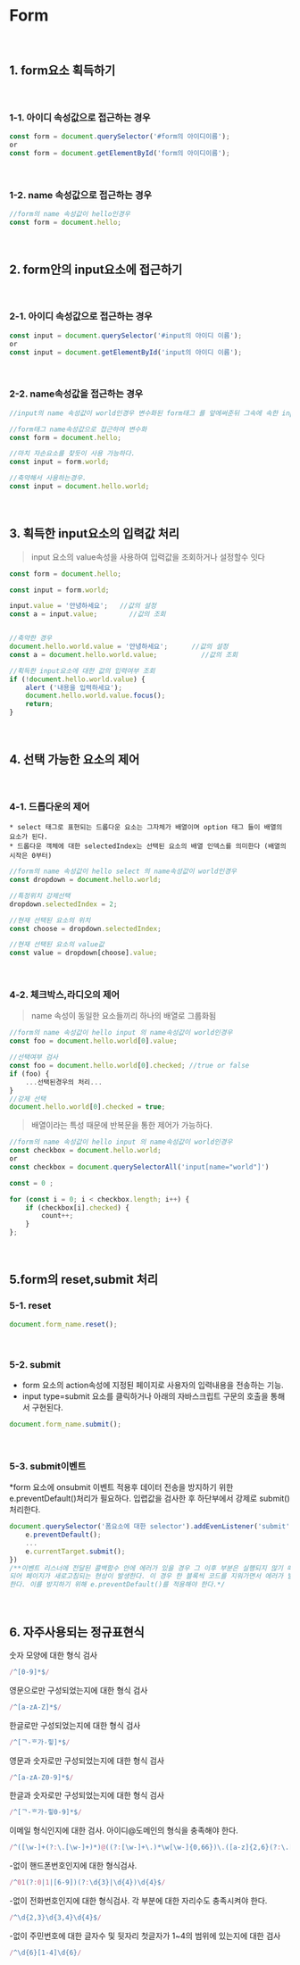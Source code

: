 # Form

<br>

## 1. form요소 획득하기

<br>

### 1-1. 아이디 속성값으로 접근하는 경우

```js
const form = document.querySelector('#form의 아이디이름');
or
const form = document.getElementById('form의 아이디이름');
```

<br>

### 1-2. name 속성값으로 접근하는 경우

```js
//form의 name 속성값이 hello인경우
const form = document.hello;
```

<br>

## 2. form안의 input요소에 접근하기

<br>

### 2-1. 아이디 속성값으로 접근하는 경우

```js
const input = document.querySelector('#input의 아이디 이름');
or
const input = document.getElementById('input의 아이디 이름');
```

<br>

### 2-2. name속성값을 접근하는 경우

```js
//input의 name 속성값이 world인경우 변수화된 form태그 를 앞에써준뒤 그속에 속한 input태그를 찾아준다

//form태그 name속성값으로 접근하여 변수화
const form = document.hello;

//마치 자손요소를 찾듯이 사용 가능하다.
const input = form.world;

//축약해서 사용하는경우.
const input = document.hello.world;
```

<br>

## 3. 획득한 input요소의 입력값 처리

>input 요소의 value속성을 사용하여 입력값을 조회하거나 설정할수 잇다

```js
const form = document.hello;

const input = form.world;

input.value = '안녕하세요';   //값의 설정
const a = input.value;        //값의 조회


//축약한 경우
document.hello.world.value = '안녕하세요';      //값의 설정
const a = document.hello.world.value;           //값의 조회

//획득한 input요소에 대한 값의 입력여부 조회
if (!document.hello.world.value) {
    alert ('내용을 입력하세요');
    document.hello.world.value.focus();
    return;
}
```

<br>

## 4. 선택 가능한 요소의 제어

<br>

### 4-1. 드롭다운의 제어
    * select 태그로 표현되는 드롭다운 요소는 그자체가 배열이며 option 태그 들이 배열의 요소가 된다.
    * 드롭다운 객체에 대한 selectedIndex는 선택된 요소의 배열 인덱스를 의미한다 (배열의 시작은 0부터)

```js
//form의 name 속성값이 hello select 의 name속성값이 world인경우
const dropdown = document.hello.world;

//특정위치 강제선택
dropdown.selectedIndex = 2;

//현재 선택된 요소의 위치
const choose = dropdown.selectedIndex;

//현재 선택된 요소의 value값
const value = dropdown[choose].value;
```

<br>

### 4-2. 체크박스,라디오의 제어

> name 속성이 동일한 요소들끼리 하나의 배열로 그룹화됨

```js
//form의 name 속성값이 hello input 의 name속성값이 world인경우
const foo = document.hello.world[0].value;

//선택여부 검사
const foo = document.hello.world[0].checked; //true or false
if (foo) {
    ...선택된경우의 처리...
}
//강제 선택
document.hello.world[0].checked = true;
```
>배열이라는 특성 때문에 반복문을 통한 제어가 가능하다.

```js
//form의 name 속성값이 hello input 의 name속성값이 world인경우
const checkbox = document.hello.world;
or
const checkbox = document.querySelectorAll('input[name="world"]')

const = 0 ;

for (const i = 0; i < checkbox.length; i++) {
    if (checkbox[i].checked) {
        count++;
    }
};
```

<br>

## 5.form의 reset,submit 처리

### 5-1. reset

```js
document.form_name.reset();
```

<br>

### 5-2. submit


* form 요소의 action속성에 지정된 페이지로 사용자의 입력내용을 전송하는 기능.
* input type=submit 요소를 클릭하거나 아래의 자바스크립트 구문의 호출을 통해서 구현된다.
```js
document.form_name.submit();
```

<br>

### 5-3. submit이벤트

*form 요소에 onsubmit 이벤트 적용후 데이터 전송을 방지하기 위한 e.preventDefault()처리가 필요하다. 입렵값을 검사한 후 하단부에서 강제로 submit()처리한다.

```js
document.querySelector('폼요소에 대한 selector').addEvenListener('submit',e=> {
    e.preventDefault();
    ...
    e.currentTarget.submit();
})
/**이벤트 리스너에 전달된 콜백함수 안에 에러가 있을 경우 그 이후 부분은 실행되지 않기 때문에 submit이 동작하게
되어 페이지가 새로고침되는 현상이 발생한다. 이 경우 한 블록씩 코드를 지워가면서 에러가 발생하는 위치를 찾아야
한다. 이를 방지하기 위해 e.preventDefault()를 적용해야 한다.*/

```

<br>

## 6. 자주사용되는 정규표현식

숫자 모양에 대한 형식 검사
```js
/^[0-9]*$/ 
```
영문으로만 구성되었는지에 대한 형식 검사

```js
/^[a-zA-Z]*$/ 
```
한글로만 구성되었는지에 대한 형식 검사

```js
/^[ᄀ-ᄒ가-힣]*$/ 
```
영문과 숫자로만 구성되었는지에 대한 형식 검사

```js
/^[a-zA-Z0-9]*$/ 
```
한글과 숫자로만 구성되었는지에 대한 형식 검사

```js
/^[ᄀ-ᄒ가-힣0-9]*$/ 
```
이메일 형식인지에 대한 검사. 아이디@도메인의 형식을 충족해야 한다.

```js
/^([\w-]+(?:\.[\w-]+)*)@((?:[\w-]+\.)*\w[\w-]{0,66})\.([a-z]{2,6}(?:\.[a-z]{2})?)$/i 
```
-없이 핸드폰번호인지에 대한 형식검사.

```js
/^01(?:0|1|[6-9])(?:\d{3}|\d{4})\d{4}$/ 
```
-없이 전화번호인지에 대한 형식검사. 각 부분에 대한 자리수도 충족시켜야 한다.

```js
/^\d{2,3}\d{3,4}\d{4}$/ 
```
-없이 주민번호에 대한 글자수 및 뒷자리 첫글자가 1~4의 범위에 있는지에 대한 검사

```js
/^\d{6}[1-4]\d{6}/
```